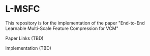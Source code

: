 # L-MSFC
This repository is for the implementation of the paper "End-to-End Learnable Multi-Scale Feature Compression for VCM"

Paper Links (TBD)

Implementation (TBD)
